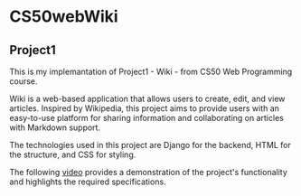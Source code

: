 # CS50webWiki

## Project1

This is my implemantation of Project1 - Wiki - from CS50 Web Programming course. 

Wiki is a web-based application that allows users to create, edit, and view articles. Inspired by Wikipedia, this project aims to provide users with an easy-to-use platform for sharing information and collaborating on articles with Markdown support.

The technologies used in this project are Django for the backend, HTML for the structure, and CSS for styling.

The following [video](https://www.youtube.com/watch?v=NviszIqhPIk) provides a demonstration of the project's functionality and highlights the required specifications.





